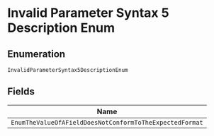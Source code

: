 
# Invalid Parameter Syntax 5 Description Enum

## Enumeration

`InvalidParameterSyntax5DescriptionEnum`

## Fields

| Name |
|  --- |
| `EnumTheValueOfAFieldDoesNotConformToTheExpectedFormat` |

